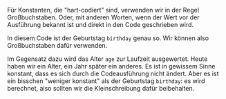 Für Konstanten, die "hart-codiert" sind, verwenden wir in der Regel Großbuchstaben. Oder, mit anderen Worten, wenn der Wert vor der Ausführung bekannt ist und direkt in den Code geschrieben wird.

In diesem Code ist der Geburtstag `birthday` genau so. Wir können also Großbuchstaben dafür verwenden.

Im Gegensatz dazu wird das Alter `age` zur Laufzeit ausgewertet. Heute haben wir ein Alter, ein Jahr später ein anderes. Es ist in gewissem Sinne konstant, dass es sich durch die Codeausführung nicht ändert. Aber es ist ein bisschen "weniger konstant" als der Geburtstag `birthday`: es wird berechnet, also sollten wir die Kleinschreibung dafür beibehalten.
